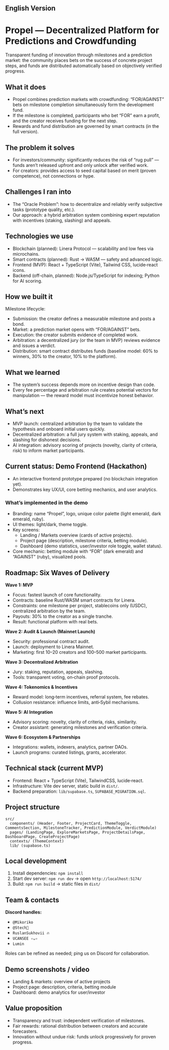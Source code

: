 ## English Version

# Propel — Decentralized Platform for Predictions and Crowdfunding

Transparent funding of innovation through milestones and a prediction market: the community places bets on the success of concrete project steps, and funds are distributed automatically based on objectively verified progress.

## What it does
- Propel combines prediction markets with crowdfunding: “FOR/AGAINST” bets on milestone completion simultaneously form the development fund.
- If the milestone is completed, participants who bet “FOR” earn a profit, and the creator receives funding for the next step.
- Rewards and fund distribution are governed by smart contracts (in the full version).

## The problem it solves
- For investors/community: significantly reduces the risk of “rug pull” — funds aren’t released upfront and only unlock after verified work.
- For creators: provides access to seed capital based on merit (proven competence), not connections or hype.

## Challenges I ran into
- The “Oracle Problem”: how to decentralize and reliably verify subjective tasks (prototype quality, etc.).
- Our approach: a hybrid arbitration system combining expert reputation with incentives (staking, slashing) and appeals.

## Technologies we use
- Blockchain (planned): Linera Protocol — scalability and low fees via microchains.
- Smart contracts (planned): Rust → WASM — safety and advanced logic.
- Frontend (MVP): React + TypeScript (Vite), Tailwind CSS, lucide‑react icons.
- Backend (off-chain, planned): Node.js/TypeScript for indexing; Python for AI scoring.

## How we built it
Milestone lifecycle:
- Submission: the creator defines a measurable milestone and posts a bond.
- Market: a prediction market opens with “FOR/AGAINST” bets.
- Execution: the creator submits evidence of completed work.
- Arbitration: a decentralized jury (or the team in MVP) reviews evidence and issues a verdict.
- Distribution: smart contract distributes funds (baseline model: 60% to winners, 30% to the creator, 10% to the platform).

## What we learned
- The system’s success depends more on incentive design than code.
- Every fee percentage and arbitration rule creates potential vectors for manipulation — the reward model must incentivize honest behavior.

## What’s next
- MVP launch: centralized arbitration by the team to validate the hypothesis and onboard initial users quickly.
- Decentralized arbitration: a full jury system with staking, appeals, and slashing for dishonest decisions.
- AI integration: advisory scoring of projects (novelty, clarity of criteria, risk) to inform market participants.

## Current status: Demo Frontend (Hackathon)
- An interactive frontend prototype prepared (no blockchain integration yet).
- Demonstrates key UX/UI, core betting mechanics, and user analytics.

### What’s implemented in the demo
- Branding: name “Propel”, logo, unique color palette (light emerald, dark emerald, ruby).
- UI themes: light/dark, theme toggle.
- Key screens:
  - Landing / Markets overview (cards of active projects).
  - Project page (description, milestone criteria, betting module).
  - Dashboard (demo statistics, user/investor role toggle, wallet status).
- Core mechanic: betting module with “FOR” (dark emerald) and “AGAINST” (ruby), visualized pools.

## Roadmap: Six Waves of Delivery
**Wave 1: MVP**
- Focus: fastest launch of core functionality.
- Contracts: baseline Rust/WASM smart contracts for Linera.
- Constraints: one milestone per project, stablecoins only (USDC), centralized arbitration by the team.
- Payouts: 30% to the creator as a single tranche.
- Result: functional platform with real bets.

**Wave 2: Audit & Launch (Mainnet Launch)**
- Security: professional contract audit.
- Launch: deployment to Linera Mainnet.
- Marketing: first 10–20 creators and 100–500 market participants.

**Wave 3: Decentralized Arbitration**
- Jury: staking, reputation, appeals, slashing.
- Tools: transparent voting, on‑chain proof protocols.

**Wave 4: Tokenomics & Incentives**
- Reward model: long‑term incentives, referral system, fee rebates.
- Collusion resistance: influence limits, anti‑Sybil mechanisms.

**Wave 5: AI Integration**
- Advisory scoring: novelty, clarity of criteria, risks, similarity.
- Creator assistant: generating milestones and verification criteria.

**Wave 6: Ecosystem & Partnerships**
- Integrations: wallets, indexers, analytics, partner DAOs.
- Launch programs: curated listings, grants, accelerator.

## Technical stack (current MVP)
- Frontend: React + TypeScript (Vite), TailwindCSS, lucide‑react.
- Infrastructure: Vite dev server, static build in `dist/`.
- Backend preparation: `lib/supabase.ts`, `SUPABASE_MIGRATION.sql`.

## Project structure
```
src/
  components/ (Header, Footer, ProjectCard, ThemeToggle, CommentsSection, MilestoneTracker, PredictionModule, VerdictModule)
  pages/ (LandingPage, ExploreMarketsPage, ProjectDetailsPage, DashboardPage, CreateProjectPage)
  contexts/ (ThemeContext)
  lib/ (supabase.ts)
```

## Local development
1. Install dependencies: `npm install`
2. Start dev server: `npm run dev` → open `http://localhost:5174/`
3. Build: `npm run build` → static files in `dist/`

## Team & contacts
**Discord handles:**
- `@Mikoriko` 
- `@Stech🥷` 
- `RuslanSukhovii 🔥` 
- `UCANSEE ✧ᴗ✧` 
- `Lumin`

Roles can be refined as needed; ping us on Discord for collaboration.

## Demo screenshots / video
- Landing & markets: overview of active projects
- Project page: description, criteria, betting module
- Dashboard: demo analytics for user/investor

## Value proposition
- Transparency and trust: independent verification of milestones.
- Fair rewards: rational distribution between creators and accurate forecasters.
- Innovation without undue risk: funds unlock progressively for proven progress.
